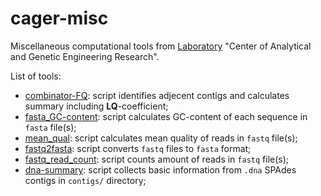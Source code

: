 # cager-misc

Miscellaneous computational tools from [Laboratory](http://mbio.bas-net.by/en/ob-institute/struktura-instituta/cagii/) "Center of Analytical and Genetic Engineering Research".

List of tools:
- [combinator-FQ](https://www.github.com/masikol/cager-misc/wiki/combinator-FQ): script identifies adjecent contigs and calculates summary including **LQ**-coefficient;
- [fasta_GC-content](https://www.github.com/masikol/cager-misc/wiki/fasta-GC-content): script calculates GC-content of each sequence in `fasta` file(s);
- [mean_qual](https://www.github.com/masikol/cager-misc/wiki/mean-qual): script calculates mean quality of reads in `fastq` file(s);
- [fastq2fasta](https://www.github.com/masikol/cager-misc/wiki/fastq2fasta): script converts `fastq` files to `fasta` format;
- [fastq_read_count](https://www.github.com/masikol/cager-misc/wiki/fastq-read-count): script counts amount of reads in `fastq` file(s);
- [dna-summary](https://www.github.com/masikol/cager-misc/wiki/dna-summary): script collects basic information from `.dna` SPAdes contigs in `contigs/` directory;